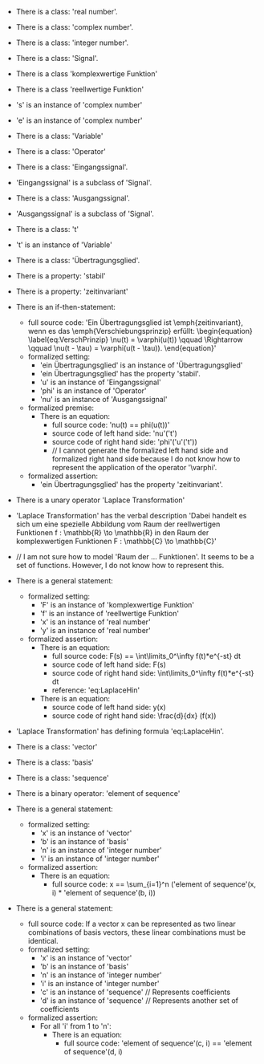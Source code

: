 - There is a class: 'real number'.
- There is a class: 'complex number'.
- There is a class: 'integer number'.
- There is a class: 'Signal'.
- There is a class 'komplexwertige Funktion'
- There is a class 'reellwertige Funktion'

- 's' is an instance of 'complex number'
- 'e' is an instance of 'complex number'
- There is a class: 'Variable'
- There is a class: 'Operator'
- There is a class: 'Eingangssignal'.
- 'Eingangssignal' is a subclass of 'Signal'.
- There is a class: 'Ausgangssignal'.
- 'Ausgangssignal' is a subclass of 'Signal'.
- There is a class: 't'
- 't' is an instance of 'Variable'
- There is a class: 'Übertragungsglied'.
- There is a property: 'stabil'
- There is a property: 'zeitinvariant'

- There is an if-then-statement:
    - full source code: 'Ein Übertragungsglied ist \emph{zeitinvariant}, wenn es das \emph{Verschiebungsprinzip} erfüllt: \begin{equation} \label{eq:VerschPrinzip} \nu(t) = \varphi(u(t)) \qquad \Rightarrow \qquad \nu(t - \tau) = \varphi(u(t - \tau)). \end{equation}'
    - formalized setting:
        - 'ein Übertragungsglied' is an instance of 'Übertragungsglied'
        - 'ein Übertragungsglied' has the property 'stabil'.
        - 'u' is an instance of 'Eingangssignal'
        - 'phi' is an instance of 'Operator'
        - 'nu' is an instance of 'Ausgangssignal'
    - formalized premise:
        - There is an equation:
            - full source code: 'nu(t) == phi(u(t))'
            - source code of left hand side: 'nu'('t')
            - source code of right hand side: 'phi'('u'('t'))
            - // I cannot generate the formalized left hand side and formalized right hand side because I do not know how to represent the application of the operator '\varphi'.
    - formalized assertion:
        - 'ein Übertragungsglied' has the property 'zeitinvariant'.


- There is a unary operator 'Laplace Transformation'
- 'Laplace Transformation' has the verbal description 'Dabei handelt es sich um eine spezielle Abbildung vom Raum der reellwertigen Funktionen  f : \mathbb{R} \to \mathbb{R} in den Raum der komplexwertigen Funktionen  F : \mathbb{C} \to \mathbb{C}'
- // I am not sure how to model 'Raum der ... Funktionen'. It seems to be a set of functions. However, I do not know how to represent this.
- There is a general statement:
    - formalized setting:
        - 'F' is an instance of 'komplexwertige Funktion'
        - 'f' is an instance of 'reellwertige Funktion'
        - 'x' is an instance of 'real number'
        - 'y' is an instance of 'real number'
    - formalized assertion:
        - There is an equation:
            - full source code: F(s) == \int\limits_0^\infty f(t)*e^{-st} dt
            - source code of left hand side: F(s)
            - source code of right hand side: \int\limits_0^\infty f(t)*e^{-st} dt
            - reference: 'eq:LaplaceHin'
        - There is an equation:
            - source code of left hand side: y(x)
            - source code of right hand side: \frac{d}{dx} (f(x))
- 'Laplace Transformation' has defining formula 'eq:LaplaceHin'.
- There is a class: 'vector'
- There is a class: 'basis'
- There is a class: 'sequence'
- There is a binary operator: 'element of sequence'
- There is a general statement:
    - formalized setting:
        - 'x' is an instance of 'vector'
        - 'b' is an instance of 'basis'
        - 'n' is an instance of 'integer number'
        - 'i' is an instance of 'integer number'
    - formalized assertion:
        - There is an equation:
            - full source code: x == \sum_{i=1}^n ('element of sequence'(x, i) * 'element of sequence'(b, i))

- There is a general statement:
    - full source code:  If a vector x can be represented as two linear combinations of basis vectors, these linear combinations must be identical.
    - formalized setting:
        - 'x' is an instance of 'vector'
        - 'b' is an instance of 'basis'
        - 'n' is an instance of 'integer number'
        - 'i' is an instance of 'integer number'
        - 'c' is an instance of 'sequence'  // Represents coefficients
        - 'd' is an instance of 'sequence'  // Represents another set of coefficients
    - formalized assertion:
        - For all 'i' from 1 to 'n':
            - There is an equation:
                - full source code: 'element of sequence'(c, i) == 'element of sequence'(d, i)